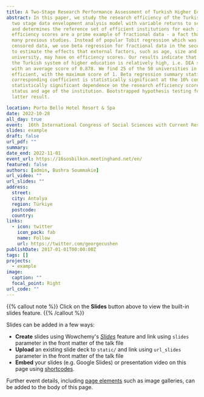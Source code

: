 ```yaml
---
title: A Two-Stage Research Performance Assessment of Turkish Higher Education Institutions Using Data Envelopment Analysis and   Beta Regression
abstract: In this paper, we study the research efficiency of the Turkish higher education sector in a
  two stage data envelopment analysis model with variable returns to scale. Using a sample of 50 private and public               universities, the first stage of our model calculates the efficiency scores
  and determines the reference set of efficient institutions for each inefficient university. DEA
  efficiency scores are a prime example of fractional data - a fact that has been disregarded by
  many previous studies. Instead of popular Tobit regression which was developed for
  censored data, we use beta regression for fractional data in the second stage of our analysis
  to estimate the effects that external factors, such as age, size and ownership status of the
  university, may have on efficiency scores. Our results indicate that research efficiency within
  the Turkish system of higher education is relatively high, i.e. DEA scores range from 0.576 to 1,
  with an average score of 0.878. We find 25 of the 50 universities in our sample to be research
  efficient, with the maximum score of 1. Beta regression summary statistics suggest that extralarge universities tend to be     less research efficient than large universities as the
  corresponding coefficient is statistically significant at the 10% confidence level. In turn, no
  statistically significant dependence on the research efficiency score is detected for ownership
  status and age of the institution. Bootstrapped hypothesis testing further corroborates the
  latter result.

location: Porto Bello Hotel Resort & Spa
date: 2022-10-28
all_day: true
event:  16th International Congress of Social Sciences with Current Research
slides: example
draft: false
url_pdf: ""
summary:
date_end: 2022-11-01
event_url: https://16sosbilkon.meetinghand.net/en/
featured: false
authors: [admin, Bushra Soummakie]
url_video: ""
url_slides: ""
address:
  street: 
  city: Antalya
  region: Türkiye
  postcode:
  country:
links:
  - icon: twitter
    icon_pack: fab
    name: Follow
    url: https://twitter.com/georgecushen
publishDate: 2017-01-01T00:00:00Z
tags: []
projects:
  - example
image:
  caption: ""
  focal_point: Right
url_code: ""
---
```


{{% callout note %}}
Click on the **Slides** button above to view the built-in slides feature.
{{% /callout %}}

Slides can be added in a few ways:

- **Create** slides using Wowchemy's [_Slides_](https://wowchemy.com/docs/managing-content/#create-slides) feature and link using `slides` parameter in the front matter of the talk file
- **Upload** an existing slide deck to `static/` and link using `url_slides` parameter in the front matter of the talk file
- **Embed** your slides (e.g. Google Slides) or presentation video on this page using [shortcodes](https://wowchemy.com/docs/writing-markdown-latex/).

Further event details, including [page elements](https://wowchemy.com/docs/writing-markdown-latex/) such as image galleries, can be added to the body of this page.

